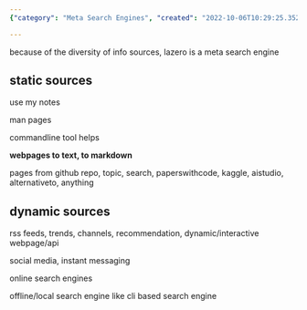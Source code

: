 ```yaml
---
{"category": "Meta Search Engines", "created": "2022-10-06T10:29:25.352Z", "date": "2022-10-06 10:29:25", "description": "Lazure is a meta search engine designed to provide comprehensive searches by aggregating information from various sources, such as static pages and repositories on GitHub, as well as dynamic resources like RSS feeds and social media platforms.", "modified": "2022-10-06T10:52:55.816Z", "tags": ["meta search engine", "Lazure", "comprehensive searches", "static resources", "dynamic resources", "markdown pages", "GitHub repos"], "title": "Lazero Search Tool Document Preparation"}

---
```


because of the diversity of info sources, lazero is a meta search engine

## static sources

use my notes

man pages

commandline tool helps

**webpages to text, to markdown**

pages from github repo, topic, search, paperswithcode, kaggle, aistudio, alternativeto, anything

## dynamic sources

rss feeds, trends, channels, recommendation, dynamic/interactive webpage/api

social media, instant messaging

online search engines

offline/local search engine like cli based search engine
